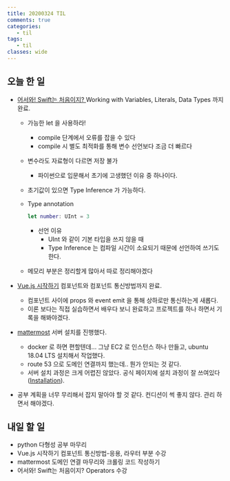 ```yaml
---
title: 20200324 TIL
comments: true
categories:
   - til
tags:
   - til
classes: wide
---
```

## 오늘 한 일
- [어서와! Swift는 처음이지? ](https://programmers.co.kr/learn/courses/9873) Working with Variables, Literals, Data Types 까지 완료.

  - 가능한 let 을 사용하라!

    - compile 단계에서 오류를 잡을 수 있다
    - compile 시 별도 최적화를 통해 변수 선언보다 조금 더 빠르다

  - 변수라도 자료형이 다르면 저장 불가

    - 파이썬으로 입문해서 초기에 고생했던 이유 중 하나이다.

  - 초기값이 있으면 Type Inference 가 가능하다.

  - Type annotation

    ```swift
    let number: UInt = 3	
    ```

    - 선언 이유
      - UInt 와 같이 기본 타입을 쓰지 않을 때
      - Type Inference 는 컴파일 시간이 소요되기 때문에 선언하여 쓰기도 한다.

  - 메모리 부분은 정리할게 많아서 따로 정리해야겠다

- [Vue.js 시작하기](https://www.inflearn.com/course/Age-of-Vuejs/dashboard) 컴포넌트와 컴포넌트 통신방법까지 완료.

  - 컴포넌트 사이에 props 와 event emit 을 통해 상하로만 통신하는게 새롭다.
  - 이론 보다는 직접 실습하면서 배우다 보니 완료하고 프로젝트를 하나 하면서 기록을 해봐야겠다.

- [mattermost](https://mattermost.com/) 서버 설치를 진행했다.

  - docker 로 하면 편할텐데... 그냥 EC2 로 인스턴스 하나 만들고, ubuntu 18.04 LTS 설치해서 작업했다.
  - route 53 으로 도메인 연결까지 했는데.. 뭔가 안되는 것 같다.
  - 서버 설치 과정은 크게 어렵진 않았다. 공식 페이지에 설치 과정이 잘 쓰여있다 ([Installation](https://docs.mattermost.com/install/install-ubuntu-1804.html)).

- 공부 계획을 너무 무리해서 잡지 말아야 할 것 같다. 컨디션이 썩 좋지 않다. 관리 하면서 해야겠다.

## 내일 할 일

- python 다형성 공부 마무리
- Vue.js 시작하기 컴포넌트 통신방법-응용, 라우터 부분 수강
- mattermost 도메인 연결 마무리와 크롤링 코드 작성하기
- 어서와! Swift는 처음이지? Operators 수강

